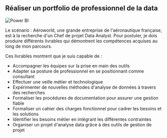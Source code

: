 
## Réaliser un portfolio de professionnel de la data
![Power BI](https://img.icons8.com/color/48/000000/power-bi.png)  

Le scénario : Aéroworld, une grande entreprise de l'aéronautique française, est à la recherche d'un Chef de projet Data Analyst. Pour postuler, je dois produire différents livrables qui démontrent les compétences acquises au long de mon parcours.

Ces livrables montrent que je suis capable de :  
- Accompagner les équipes sur la prise en main des outils
- Adapter sa posture de professionnel en se positionnant comme consultant
- Effectuer une veille métier et technologique
- Expérimenter de nouvelles méthodes d'analyse de données à travers des recherches
- Formaliser les procédures de documentation pour assurer une gestion fiable
- Formaliser un cahier des charges fonctionnel pour cadrer les besoins et les solutions
- Identifier les besoins métier en intégrant les différentes contraintes
- Organiser un projet d'analyse data grâce à des outils de gestion de projet
